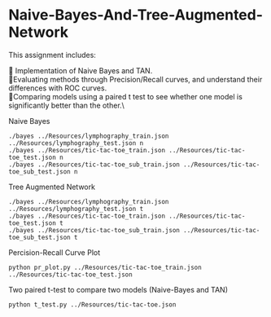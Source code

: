 # Naive-Bayes-And-Tree-Augmented-Network

This assignment includes:

 Implementation of Naive Bayes and TAN.\
 Evaluating methods through Precision/Recall curves, and understand their differences with ROC curves.\
 Comparing models using a paired t test to see whether one model is significantly better than the other.\

Naive Bayes 
```
./bayes ../Resources/lymphography_train.json ../Resources/lymphography_test.json n
./bayes ../Resources/tic-tac-toe_train.json ../Resources/tic-tac-toe_test.json n
./bayes ../Resources/tic-tac-toe_sub_train.json ../Resources/tic-tac-toe_sub_test.json n
```

Tree Augmented Network
```
./bayes ../Resources/lymphography_train.json ../Resources/lymphography_test.json t
./bayes ../Resources/tic-tac-toe_train.json ../Resources/tic-tac-toe_test.json t
./bayes ../Resources/tic-tac-toe_sub_train.json ../Resources/tic-tac-toe_sub_test.json t
```

Percision-Recall Curve Plot
```
python pr_plot.py ../Resources/tic-tac-toe_train.json ../Resources/tic-tac-toe_test.json  
```

Two paired t-test to compare two models (Naive-Bayes and TAN)
```
python t_test.py ../Resources/tic-tac-toe.json 
```
